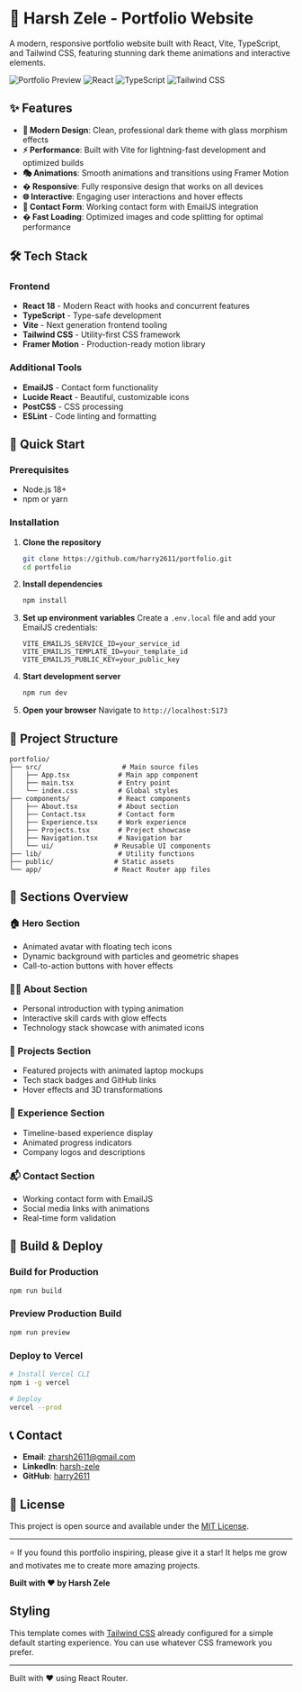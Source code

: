 # 🌟 Harsh Zele - Portfolio Website

A modern, responsive portfolio website built with React, Vite, TypeScript, and Tailwind CSS, featuring stunning dark theme animations and interactive elements.

![Portfolio Preview](https://img.shields.io/badge/Status-Live-brightgreen)
![React](https://img.shields.io/badge/React-18.0+-blue)
![TypeScript](https://img.shields.io/badge/TypeScript-5.0+-blue)
![Tailwind CSS](https://img.shields.io/badge/Tailwind%20CSS-3.0+-blue)

## ✨ Features

- **🎨 Modern Design**: Clean, professional dark theme with glass morphism effects
- **⚡ Performance**: Built with Vite for lightning-fast development and optimized builds
- **🎭 Animations**: Smooth animations and transitions using Framer Motion
- **� Responsive**: Fully responsive design that works on all devices
- **🌐 Interactive**: Engaging user interactions and hover effects
- **📧 Contact Form**: Working contact form with EmailJS integration
- **� Fast Loading**: Optimized images and code splitting for optimal performance

## 🛠️ Tech Stack

### Frontend
- **React 18** - Modern React with hooks and concurrent features
- **TypeScript** - Type-safe development
- **Vite** - Next generation frontend tooling
- **Tailwind CSS** - Utility-first CSS framework
- **Framer Motion** - Production-ready motion library

### Additional Tools
- **EmailJS** - Contact form functionality
- **Lucide React** - Beautiful, customizable icons
- **PostCSS** - CSS processing
- **ESLint** - Code linting and formatting

## 🚀 Quick Start

### Prerequisites
- Node.js 18+ 
- npm or yarn

### Installation

1. **Clone the repository**
   ```bash
   git clone https://github.com/harry2611/portfolio.git
   cd portfolio
   ```

2. **Install dependencies**
   ```bash
   npm install
   ```

3. **Set up environment variables**
   Create a `.env.local` file and add your EmailJS credentials:
   ```env
   VITE_EMAILJS_SERVICE_ID=your_service_id
   VITE_EMAILJS_TEMPLATE_ID=your_template_id
   VITE_EMAILJS_PUBLIC_KEY=your_public_key
   ```

4. **Start development server**
   ```bash
   npm run dev
   ```

5. **Open your browser**
   Navigate to `http://localhost:5173`

## 📁 Project Structure

```
portfolio/
├── src/                    # Main source files
│   ├── App.tsx            # Main app component
│   ├── main.tsx           # Entry point
│   └── index.css          # Global styles
├── components/            # React components
│   ├── About.tsx          # About section
│   ├── Contact.tsx        # Contact form
│   ├── Experience.tsx     # Work experience
│   ├── Projects.tsx       # Project showcase
│   ├── Navigation.tsx     # Navigation bar
│   └── ui/               # Reusable UI components
├── lib/                   # Utility functions
├── public/               # Static assets
└── app/                  # React Router app files
```

## 🎨 Sections Overview

### 🏠 Hero Section
- Animated avatar with floating tech icons
- Dynamic background with particles and geometric shapes
- Call-to-action buttons with hover effects

### 👨‍💻 About Section  
- Personal introduction with typing animation
- Interactive skill cards with glow effects
- Technology stack showcase with animated icons

### 💼 Projects Section
- Featured projects with animated laptop mockups
- Tech stack badges and GitHub links
- Hover effects and 3D transformations

### 🎯 Experience Section
- Timeline-based experience display
- Animated progress indicators
- Company logos and descriptions

### 📬 Contact Section
- Working contact form with EmailJS
- Social media links with animations
- Real-time form validation

## 🔧 Build & Deploy

### Build for Production
```bash
npm run build
```

### Preview Production Build
```bash
npm run preview
```

### Deploy to Vercel
```bash
# Install Vercel CLI
npm i -g vercel

# Deploy
vercel --prod
```

## 📞 Contact

- **Email**: [zharsh2611@gmail.com](mailto:zharsh2611@gmail.com)
- **LinkedIn**: [harsh-zele](https://linkedin.com/in/harsh-zele)
- **GitHub**: [harry2611](https://github.com/harry2611)

## 📄 License

This project is open source and available under the [MIT License](LICENSE).

---

⭐ If you found this portfolio inspiring, please give it a star! It helps me grow and motivates me to create more amazing projects.

**Built with ❤️ by Harsh Zele**

## Styling

This template comes with [Tailwind CSS](https://tailwindcss.com/) already configured for a simple default starting experience. You can use whatever CSS framework you prefer.

---

Built with ❤️ using React Router.
